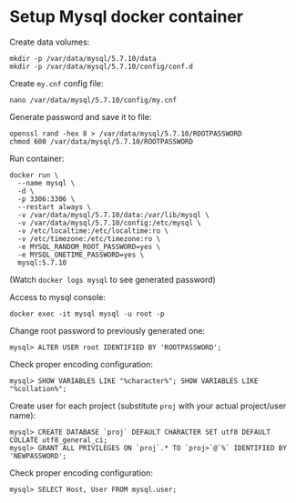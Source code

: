 # Setup Mysql docker container

Create data volumes:

    mkdir -p /var/data/mysql/5.7.10/data
    mkdir -p /var/data/mysql/5.7.10/config/conf.d

Create ```my.cnf``` config file:

    nano /var/data/mysql/5.7.10/config/my.cnf

Generate password and save it to file:

    openssl rand -hex 8 > /var/data/mysql/5.7.10/ROOTPASSWORD
    chmod 600 /var/data/mysql/5.7.10/ROOTPASSWORD

Run container:

    docker run \
      --name mysql \
      -d \
      -p 3306:3306 \
      --restart always \
      -v /var/data/mysql/5.7.10/data:/var/lib/mysql \
      -v /var/data/mysql/5.7.10/config:/etc/mysql \
      -v /etc/localtime:/etc/localtime:ro \
      -v /etc/timezone:/etc/timezone:ro \
      -e MYSQL_RANDOM_ROOT_PASSWORD=yes \
      -e MYSQL_ONETIME_PASSWORD=yes \
      mysql:5.7.10

(Watch ```docker logs mysql``` to see generated password)

Access to mysql console:

    docker exec -it mysql mysql -u root -p

Change root password to previously generated one:

    mysql> ALTER USER root IDENTIFIED BY 'ROOTPASSWORD';

Check proper encoding configuration:

    mysql> SHOW VARIABLES LIKE "%character%"; SHOW VARIABLES LIKE "%collation%";

Create user for each project (substitute ```proj``` with your actual project/user name):

    mysql> CREATE DATABASE `proj` DEFAULT CHARACTER SET utf8 DEFAULT COLLATE utf8_general_ci;
    mysql> GRANT ALL PRIVILEGES ON `proj`.* TO `proj>`@`%` IDENTIFIED BY 'NEWPASSWORD';

Check proper encoding configuration:

    mysql> SELECT Host, User FROM mysql.user;
